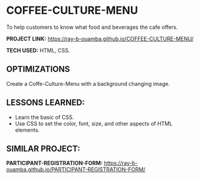 #  COFFEE-CULTURE-MENU
To help customers to know what food and beverages the cafe offers. 

**PROJECT LINK:**  https://ray-b-ouamba.github.io/COFFEE-CULTURE-MENU/

**TECH USED:** HTML, CSS.

## OPTIMIZATIONS
Create a Coffe-Culture-Menu with a background changing image. 

## LESSONS LEARNED:
* Learn the basic of CSS.
* Use CSS to set the color, font, size, and other aspects of HTML elements.

## SIMILAR PROJECT:

**PARTICIPANT-REGISTRATION-FORM:** https://ray-b-ouamba.github.io/PARTICIPANT-REGISTRATION-FORM/

